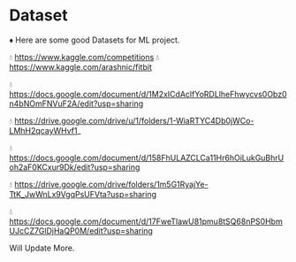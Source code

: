 # Dataset

♦️ Here are some good Datasets for ML project.

💧 https://www.kaggle.com/competitions
💧 https://www.kaggle.com/arashnic/fitbit

💧 https://docs.google.com/document/d/1M2xICdAclfYoRDLlheFhwycvs0Obz0n4bNOmFNVuF2A/edit?usp=sharing

💧 https://drive.google.com/drive/u/1/folders/1-WiaRTYC4Db0jWCo-LMhH2qcayWHvf1_ 

💧 https://docs.google.com/document/d/158FhULAZCLCa11Hr6hOiLukGuBhrUoh2aF0KCxur9Dk/edit?usp=sharing

💧 https://drive.google.com/drive/folders/1m5G1RyajYe-TtK_JwWnLx9VgqPsUFVta?usp=sharing

💧 https://docs.google.com/document/d/17FweTlawU81pmu8tSQ68nPS0HbmUJcCZ7GlDjHaQP0M/edit?usp=sharing

Will Update More.
